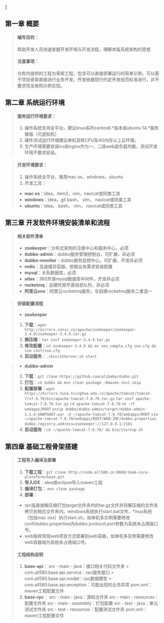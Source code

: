 ]

## 第一章 概要
> #### 编写目的：
> 帮助开发人员快速掌握开发环境与开发流程，理解本版系统架构的思想
> #### 注意事项：
> 仓库内提供的工程为骨架工程，包含可以直接部署运行的简单示例，可以基于项目骨架直接进行业务开发，开发依据现行约定开发规范标准进行，并不要求完全按照示例实现。

## 第二章 系统运行环境
> #### 服务运行环境要求：
> 1. 操作系统支持全平台，建议linux系列centos6.\*版本或ubuntu 14.\*服务器版（可虚拟机）
> 2. 硬件测试运行环境建议单机双核CPU及4G内存以上云环境。
> 3. 生产环境需要安装lvs和nginx作为一、二级web层负载均衡，测试开发环境不要求安装。

> #### 开发环境要求：
> 1. 操作系统全平台，推荐mac os、windows、ubuntu
> 2. 开发工具：
>  - **mac os**：idea，item2，vim，navicat或同类工具
>  - **windows**：idea，git bash， vim， navicat或同类工具
>  - **ubuntu**：idea， bash， vim， navicat或同类工具

## 第三章 开发软件环境安装清单和流程
> #### 相关软件清单
>  - **zookeeper**：分布式架构的注册中心和服务中心，必须
>  - **dubbo-admin**：dubbo服务管理控制台，可扩展，非必须
>  - **dubbo-monitor**：dobbo服务监控中心，可扩展，开发非必须
>  - **redis**：高速缓存容器，依据业务需求安装配置
>  - **mysql**：关系数据库，必须
>  - **atlas**：360开源mysql数据库中间件，开发非必须
>  - **rocketmq**：自建阿里开源消息队列，非必须
>  - **阿里云ons**：阿里云rocketmq服务，与自建rocketmq服务二者选一

> #### 安装配置流程
> - **zookeeper**
  > 1. **下载**：`wget http://mirrors.cnnic.cn/apache/zookeeper/zookeeper-3.4.9/zookeeper-3.4.9.tar.gz`
  > 2. **解压缩**：`tar zxvf zookeeper-3.4.9.tar.gz`
  > 3. **修改配置**：`cd zookeeper-3.4.9 && mv zoo_sample.cfg zoo.cfg && vim conf/zoo.cfg`
  > 4. **启动服务**：`./bin/zkServer.sh start`
  
> - **dubbo-admin** 
  > 1. **下载**：`git clone https://github.com/alibaba/dubbo.git`
  > 2. **打包**：`cd dubbo && mvn clean package -Dmaven.test.skip`
  > 3. **配置部署**：`wget https://mirrors.tuna.tsinghua.edu.cn/apache/tomcat/tomcat-7/v7.0.70/bin/apache-tomcat-7.0.70.tar.gz`
  `tar zxvf apache-tomcat-7.0.70.tar.gz`
  `cd apache-tomcat-7.0.70`
  `rm -rf webapps/ROOT`
  `unzip dubbo/dubbo-admin/target/dubbo-admin-2.5.4-SNAPSHOT.war -d ~/apache-tomcat-7.0.70/webapps/ROOT`
  `vim ~/apache-tomcat-7.0.70/webapps/ROOT/WEB-INF/dubbo.properties`
  `dubbo.registry.address=zookeeper://127.0.0.1:2181`
  > 4. **启动服务**：`cd ~/apache-tomcat-7.0.70/ && bin/startup.sh`
  
## 第四章 基础工程骨架搭建
> #### 工程导入编译及部署
> 1. **下载工程**：`git clone http://code.all580.cn:8080/team-core-plateform/base.git`
> 2. **导入IDE**：idea或eclipse导入maven工程
> 3. **编译打包**： `mvn clean package`
> 4. **部署**：
  >  - rpc版直接解压缩打包target文件夹内的tar.gz文件并将解压缩的文件夹拷贝到相应文件夹内。windows系统执行start.bat文件，*inux系统（包括mac osx）执行start.sh。如单机多实例需要修改conf/dubbo.properties内dubbo.protocol.port参数为系统未占用端口号。
  > - web版按常规web项目方式部署到web容器，如单机多实例需要修改web容器端为系统未占用端口号。
> #### 工程结构说明
> 1. **base-api**：
  > src - main - java：接口相关代码文件夹
    > com.all580.base.api.service：rpc服务接口
    > com.all580.base.api.model：rpc数据模型
    > com.all580.base.api.exception：可能出现的业务异常
  > pom.xml：maven工程配置文件
> 2. **base-rpc**：
  > src - main - java：源码文件夹
  > src - main - resources：配置文件夹
  > src - main - assembly：打包配置
  > src - test - java：单元测试文件夹
  > src - test - resources：配置测试文件夹
  > pom.xml：maven工程配置文件

